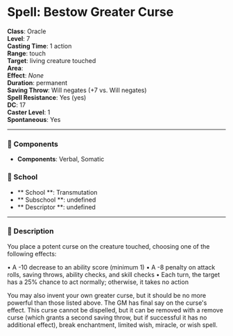 
# Spell: Bestow Greater Curse
**Class**: Oracle  
**Level**: 7  
**Casting Time**: 1 action  
**Range**: touch  
**Target**: living creature touched  
**Area**:   
**Effect**: _None_  
**Duration**: permanent  
**Saving Throw**: Will negates (+7 vs. Will negates)  
**Spell Resistance**: Yes (yes)  
**DC**: 17  
**Caster Level**: 1  
**Spontaneous**: Yes

---

### 🔮 Components
- **Components**: Verbal, Somatic

### 🏫 School
- ** School **: Transmutation
- ** Subschool **: undefined
- ** Descriptor **: undefined
---

### 📜 Description
You place a potent curse on the creature touched, choosing one of the following effects:

• A -10 decrease to an ability score (minimum 1) • A -8 penalty on attack rolls, saving throws, ability checks, and skill checks • Each turn, the target has a 25% chance to act normally; otherwise, it takes no action

You may also invent your own greater curse, but it should be no more powerful than those listed above. The GM has final say on the curse's effect. This curse cannot be dispelled, but it can be removed with a remove curse (which grants a second saving throw, but if successful it has no additional effect), break enchantment, limited wish, miracle, or wish spell.

